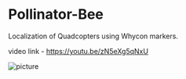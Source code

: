# Pollinator-Bee
Localization of Quadcopters using Whycon markers.

video link - https://youtu.be/zN5eXg5qNxU

![picture](https://github.com/iamAkshayrao/Pollinator-Bee/tree/master/media/whycon.gif)


